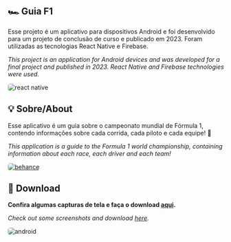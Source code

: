 ## 🏎️ Guia F1

Esse projeto é um aplicativo para dispositivos Android e foi desenvolvido para um projeto de conclusão de curso e publicado em 2023.
Foram utilizadas as tecnologias React Native e Firebase.

*This project is an application for Android devices and was developed for a final project and published in 2023.*
*React Native and Firebase technologies were used.*

<img align="center" alt="react native" src="https://img.shields.io/badge/React_Native-0d1117?style=for-the-badge&logo=react&logoColor=61DAFB" style="border-radius: 5px;">

## 💡 Sobre/About

Esse aplicativo é um guia sobre o campeonato mundial de Fórmula 1, contendo informações sobre cada corrida, cada piloto e cada equipe! 🏁


*This application is a guide to the Formula 1 world championship, containing information about each race, each driver and each team!*

<a href="https://www.behance.net/gallery/180450241/Guia-F1-Mobile-App" target="_blank">
  <img align="center" alt="behance" src="https://img.shields.io/badge/Behance-1769ff?style=for-the-badge&logo=behance&logoColor=white" style="border-radius: 5px;">
</a>

## 🔽 Download

**Confira algumas capturas de tela e faça o download [aqui](https://play.google.com/store/apps/details?id=com.appf1).**

*Check out some screenshots and download [here](https://play.google.com/store/apps/details?id=com.appf1).*

<img align="center" alt="android" src="https://img.shields.io/badge/Android-3DDC84?style=for-the-badge&logo=android&logoColor=white" style="border-radius: 5px;">
